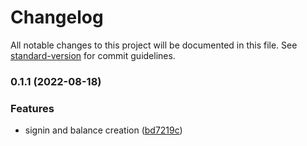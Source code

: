 # Changelog

All notable changes to this project will be documented in this file. See [standard-version](https://github.com/conventional-changelog/standard-version) for commit guidelines.

### 0.1.1 (2022-08-18)


### Features

* signin and balance creation ([bd7219c](https://github.com/develowlper/fancy-bank/commit/bd7219cba016a42f4366a5e2308790ed25449b14))

